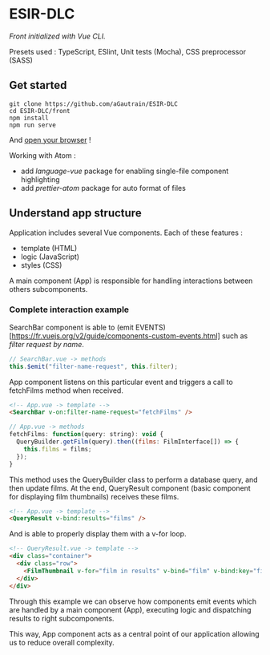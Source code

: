 # ESIR-DLC

_Front initialized with Vue CLI._

Presets used :
TypeScript, ESlint, Unit tests (Mocha), CSS preprocessor (SASS)

## Get started

```
git clone https://github.com/aGautrain/ESIR-DLC
cd ESIR-DLC/front
npm install
npm run serve
```

And [open your browser](http://localhost:8080/) !

Working with Atom :

- add _language-vue_ package for enabling single-file component highlighting
- add _prettier-atom_ package for auto format of files

## Understand app structure

Application includes several Vue components. Each of these features :

- template (HTML)
- logic (JavaScript)
- styles (CSS)

A main component (App) is responsible for handling interactions between others subcomponents.

### Complete interaction example

SearchBar component is able to (emit EVENTS)[https://fr.vuejs.org/v2/guide/components-custom-events.html]
such as _filter request by name_.

```JavaScript
// SearchBar.vue -> methods
this.$emit("filter-name-request", this.filter);
```

App component listens on this particular event and triggers a call to fetchFilms method when received.

```HTML
<!-- App.vue -> template -->
<SearchBar v-on:filter-name-request="fetchFilms" />
```

```JavaScript
// App.vue -> methods
fetchFilms: function(query: string): void {
  QueryBuilder.getFilm(query).then((films: FilmInterface[]) => {
    this.films = films;
  });
}
```

This method uses the QueryBuilder class to perform a database query, and then update films.
At the end, QueryResult component (basic component for displaying film thumbnails) receives these films.

```HTML
<!-- App.vue -> template -->
<QueryResult v-bind:results="films" />
```

And is able to properly display them with a v-for loop.

```HTML
<!-- QueryResult.vue -> template -->
<div class="container">
  <div class="row">
    <FilmThumbnail v-for="film in results" v-bind="film" v-bind:key="film.id" class="col-2" />
  </div>
</div>
```

Through this example we can observe how components emit events which are handled by a main component (App), executing logic and dispatching results to right subcomponents.

This way, App component acts as a central point of our application allowing us to reduce overall complexity.
